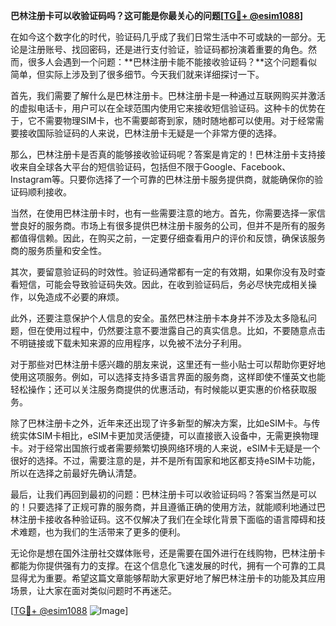 **巴林注册卡可以收验证码吗？这可能是你最关心的问题[[TG💪+ @esim1088](https://t.me/s/esim1088)]**

在如今这个数字化的时代，验证码几乎成了我们日常生活中不可或缺的一部分。无论是注册账号、找回密码，还是进行支付验证，验证码都扮演着重要的角色。然而，很多人会遇到一个问题：**巴林注册卡能不能接收验证码？**这个问题看似简单，但实际上涉及到了很多细节。今天我们就来详细探讨一下。

首先，我们需要了解什么是巴林注册卡。巴林注册卡是一种通过互联网购买并激活的虚拟电话卡，用户可以在全球范围内使用它来接收短信验证码。这种卡的优势在于，它不需要物理SIM卡，也不需要邮寄到家，随时随地都可以使用。对于经常需要接收国际验证码的人来说，巴林注册卡无疑是一个非常方便的选择。

那么，巴林注册卡是否真的能够接收验证码呢？答案是肯定的！巴林注册卡支持接收来自全球各大平台的短信验证码，包括但不限于Google、Facebook、Instagram等。只要你选择了一个可靠的巴林注册卡服务提供商，就能确保你的验证码顺利接收。

当然，在使用巴林注册卡时，也有一些需要注意的地方。首先，你需要选择一家信誉良好的服务商。市场上有很多提供巴林注册卡服务的公司，但并不是所有的服务都值得信赖。因此，在购买之前，一定要仔细查看用户的评价和反馈，确保该服务商的服务质量和安全性。

其次，要留意验证码的时效性。验证码通常都有一定的有效期，如果你没有及时查看短信，可能会导致验证码失效。因此，在收到验证码后，务必尽快完成相关操作，以免造成不必要的麻烦。

此外，还要注意保护个人信息的安全。虽然巴林注册卡本身并不涉及太多隐私问题，但在使用过程中，仍然要注意不要泄露自己的真实信息。比如，不要随意点击不明链接或下载未知来源的应用程序，以免被不法分子利用。

对于那些对巴林注册卡感兴趣的朋友来说，这里还有一些小贴士可以帮助你更好地使用这项服务。例如，可以选择支持多语言界面的服务商，这样即使不懂英文也能轻松操作；还可以关注服务商提供的优惠活动，有时候能以更实惠的价格获取服务。

除了巴林注册卡之外，近年来还出现了许多新型的解决方案，比如eSIM卡。与传统实体SIM卡相比，eSIM卡更加灵活便捷，可以直接嵌入设备中，无需更换物理卡。对于经常出国旅行或者需要频繁切换网络环境的人来说，eSIM卡无疑是一个很好的选择。不过，需要注意的是，并不是所有国家和地区都支持eSIM卡功能，所以在选择之前最好先确认清楚。

最后，让我们再回到最初的问题：巴林注册卡可以收验证码吗？答案当然是可以的！只要选择了正规可靠的服务商，并且遵循正确的使用方法，就能顺利地通过巴林注册卡接收各种验证码。这不仅解决了我们在全球化背景下面临的语言障碍和技术难题，也为我们的生活带来了更多的便利。

无论你是想在国外注册社交媒体账号，还是需要在国外进行在线购物，巴林注册卡都能为你提供强有力的支撑。在这个信息化飞速发展的时代，拥有一个可靠的工具显得尤为重要。希望这篇文章能够帮助大家更好地了解巴林注册卡的功能及其应用场景，让大家在面对类似问题时不再迷茫。

[[TG💪+ @esim1088](https://t.me/s/esim1088) ![Image](https://i.postimg.cc/4NQfJmqS/Snipaste-2025-05-13-00-14-12.png)]